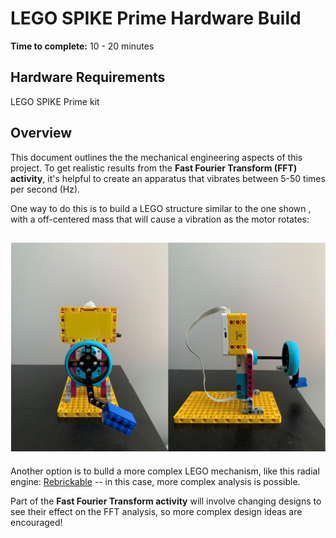 # LEGO SPIKE Prime Hardware Build

**Time to complete:** 10 - 20 minutes

## Hardware Requirements
LEGO SPIKE Prime kit

## Overview
This document outlines the the mechanical engineering aspects of this project. To get realistic results from the **Fast Fourier Transform (FFT) activity**, it's helpful to create an apparatus that vibrates between 5-50 times per second (Hz).

One way to do this is to build a LEGO structure similar to the one shown , with a off-centered mass that will cause a vibration as the motor rotates:
## ![Simple Vibrating Motor](https://github.com/PTC-Academic/LEGO-Spatial-Computing-Project/blob/master/Documentation/images/3-simple-build.png)

Another option is to bulld a more complex LEGO mechanism, like this radial engine:
[Rebrickable](https://rebrickable.com/mocs/MOC-3247/martijnnab/8-cylinder-radial-aircraft-engine/%23parts) -- in this case, more complex analysis is possible.

Part of the **Fast Fourier Transform activity** will involve changing designs to see their effect on the FFT analysis, so more complex design ideas are encouraged!



